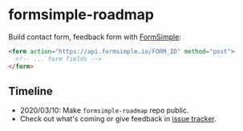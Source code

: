 # formsimple-roadmap

Build contact form, feedback form with [FormSimple](https://formsimple.io):

```html
<form action="https://api.formsimple.io/FORM_ID" method="post">
  <!-- ... form fields -->
</form>
```

## Timeline

- 2020/03/10: Make `formsimple-roadmap` repo public.
- Check out what's coming or give feedback in [issue tracker](https://github.com/egoist/formsimple-roadmap/issues).
